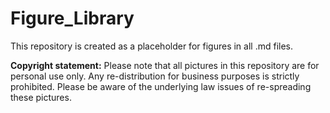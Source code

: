 # Figure_Library

This repository is created as a placeholder for figures in all .md files. 

**Copyright statement:**
Please note that all pictures in this repository are for personal use only. Any re-distribution for business purposes is strictly prohibited. Please be aware of the underlying law issues of re-spreading these pictures.
